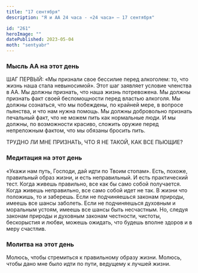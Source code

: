 ```yaml
---
title: "17 сентября"
description: "Я и АА 24 часа - «24 часа» — 17 сентября"

id: "261"
heroImage: ""
datePublished: 2023-05-04
moth: "sentyabr"
---
```


### Мысль АА на этот день

ШАГ ПЕРВЫЙ: «Мы признали свое бессилие перед алкоголем: то, что жизнь наша
стала невыносимой». Этот шаг заявляет условие членства в АА. Мы должны
признать, что наша жизнь потревожена. Мы должны признать факт своей
беспомощности перед властью алкоголя. Мы должны сознаться, что мы побеждены,
по крайней мере, в вопросе пьянства, и что нам нужна помощь. Мы должны
добровольно признать печальный факт, что не можем пить как нормальные люди. И
мы должны, по возможности красиво, сложить оружие перед непреложным фактом,
что мы обязаны бросить пить.

ТРУДНО ЛИ МНЕ ПРИЗНАТЬ, ЧТО Я НЕ ТАКОЙ, КАК ВСЕ ПЬЮЩИЕ?

### Медитация на этот день

«Укажи нам путь, Господи, дай идти по Твоим стопам». Есть, похоже, правильный
образ жизни, и есть неправильный. И есть практический тест. Когда живешь
правильно, все как бы само собой получается. Когда живешь неправильно, все
само собой идет не так. В жизни что положишь, то и заберешь. Если не
подчиняешься законам природы, имеешь все шансы заболеть. Если не подчиняешься
духовным и моральным устоям, имеешь все шансы быть несчастным. Но, следуя
законам природы и духовным законам честности, чистоты, бескорыстия и любви,
можешь ожидать, что будешь вполне здоров и в меру счастлив.

### Молитва на этот день

Молюсь, чтобы стремиться к правильному образу жизни. Молюсь, чтобы дано мне
было идти по пути, ведущему к лучшей жизни.
